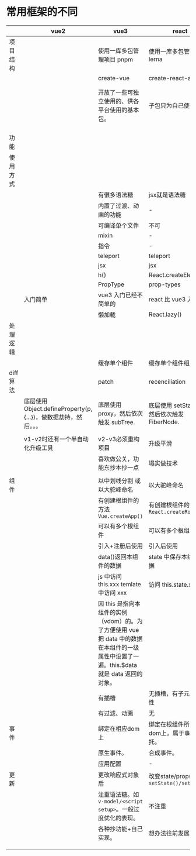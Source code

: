 # 常用框架的不同

<!-- prettier-ignore-start -->
|          |vue2 | vue3       | react  | ng  | svelte | redom |     |    |
| -------- |------| ------ | -------- | --- | ------ | ----- | --- | --- |
| 项目结构 |        | 使用一库多包管理项目 pnpm   | 使用一库多包管理项目 lerna      |     |        |       |     | 我更喜欢 lerna        |
|          |      | create-vue | create-react-app |     |        |       |     |    |
|          |      | 开放了一些可独立使用的、供各平台使用的基本包。 | 子包只为自己使用。        |     |        |       |     | vue3 的模块化做的更好 |
|          |      |          |        |     |        |       |     |    |
|          |      |          |        |     |        |       |     |    |
| 功能     |      |          |        |     |        |       |     |    |
| 使用方式 |       |          |        |     |        |       |     |    |
|          |      | 有很多语法糖   | jsx就是语法糖      |     |        |       |     |    |
|          |      | 内置了过渡、动画的功能      | -      |     |        |       |     |    |
|          |      | 可编译单个文件   | 不可      |     |        |       |     |    |
|          |      | mixin    | -      |     |        |       |     |    |
|          |      | 指令     | -      |     |        |       |     |    |
|          |      | teleport       | teleport     |     |        |       |     |    |
|          |      | jsx      | jsx    |     |        |       |     |    |
|          |      | h()        | React.createElement()      |     |        |       |     |    |
|          |      | PropType       | prop-types   |     |        |       |     |    |
|          |  入门简单    | vue3 入门已经不简单的       | react 比 vue3 入门简单     |     |        |       |     |    |
|          |      | 懒加载   | React.lazy() |     |        |       |     |    |
| 处理逻辑 |       |          |        |     |        |       |     |    |
|          |      | 缓存单个组件   | 缓存单个组件组成的树      |     |        |       |     |    |
| diff算法      |      | patch    | recenciliation            |     |        |       |     |    |
|          | 底层使用Object.defineProperty(p, {...})，做数据劫持，然后。。。     | 底层使用 proxy，然后依次触发 subTree.          | 底层使用 setState()，然后依次触发 FiberNode. |     |        |       |     |    |
|          |      |          |        |     |        |       |     |    |
|          | v1-v2时还有一个半自动化升级工具     |  v2-v3必须重构项目        |  升级平滑      |     |        |       |     |    |
|          |      |   喜欢做公关，功能东抄本抄一点       | 塌实做技术     |     |        |       |     |    |
|          |      |          |        |     |        |       |     |    |
|   组件   |      |    以中划线分割 或 以大驼峰命名      |  以大驼峰命名      |     |        |       |     |    |
|          |      |     有创建根组件的方法`Vue.createApp()`     |   有创建根组件的方法`React.createRoot()`     |     |        |       |     |    |
|          |      | 可以有多个根组件         | 可以有多个根组件       |     |        |       |     |    |
|          |      |   引入+注册后使用       |  引入后使用      |     |        |       |     |    |
|          |      |   data()返回本组件的数据       |    state 中保存本组件的数据    |     |        |       |     |    |
|          |      |  js 中访问 this.xxx temlate 中访问 xxx        |  访问 this.state.xxx      |     |        |       |     |    |
|          |      |   因 this 是指向本组件的实例（vdom）的。为了方便使用 vue 把 data 中的数据在本组件的一级属性中设置了一遍。this.$data 就是 data 返回的对象。       |        |     |        |       |     |    |
|          |      | 有插槽         |   无插槽，有子元素、属性     |     |        |       |     |    |
|          |      |   有过滤、动画       |    无    |     |        |       |     |    |
|  事件     |      | 绑定在相应dom上 | 绑定在根组件所在的dom上。属于事件委托。 |     |        |       |     |    |
|          |      | 原生事件。         | 合成事件。       |     |        |       |     |    |
|          |      | 应用配置        | -       |     |        |       |     |    |
|  更新        |      |   更改响应式对象后       |  改变state/props后。`setState()/setValue()`      |     |        |       |     |    |
|          |      |   注重语法糖。如 `v-model/<script setup>`。一般过度优化的表现。       |  不注重     |     |        |       |     |    |
|          |      |  各种抄功能+自己实现。        |   想办法往前发展。     |     |        |       |     |    |
|          |      |          |        |     |        |       |     |    |
|          |      |          |        |     |        |       |     |    |
|          |      |          |        |     |        |       |     |    |
<!-- prettier-ignore-end -->
